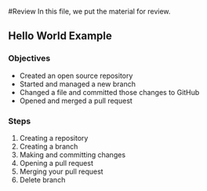 #Review
In this file, we put the material for review.

## Hello World Example

### Objectives
- Created an open source repository
- Started and managed a new branch
- Changed a file and committed those changes to GitHub
- Opened and merged a pull request

### Steps

1. Creating a repository
2. Creating a branch
3. Making and committing changes
4. Opening a pull request
5. Merging your pull request
6. Delete branch
